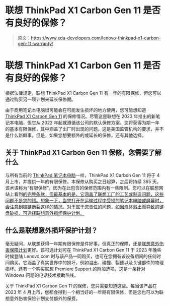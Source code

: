 # 联想 ThinkPad X1 Carbon Gen 11 是否有良好的保修？

> 原文：<https://www.xda-developers.com/lenovo-thinkpad-x1-carbon-gen-11-warranty/>

# 联想 ThinkPad X1 Carbon Gen 11 是否有良好的保修？

根据法律规定，联想 ThinkPad X1 Carbon Gen 11 有一年的有限保修，但您可以通过购买另一项计划来延长保修期。

由于商用笔记本电脑很可能会在可能发生损坏的地方使用，您可能想知道 [ThinkPad X1 Carbon Gen 11](https://www.xda-developers.com/lenovo-thinkpad-x1-carbon-gen-11/) 的保修情况。尽管这是联想在 2023 年推出的新笔记本电脑，但它从 2022 年起就遵循该公司的默认保修方案。您将获得为期一年的基本有限保修，其中涵盖了出厂时出现的问题。这是美国监管机构的要求，并不是什么新鲜事。但是，如果您想要额外的或延长的保修，还有其他选择。

## 关于 ThinkPad X1 Carbon Gen 11 保修，您需要了解什么

与所有当前的 [ThinkPad 笔记本电脑](https://www.xda-developers.com/best-thinkpads)一样，ThinkPad X1 Carbon Gen 11 将于 4 月上市，并提供一年的有限保修。本保修从购买之日起算，之后将持续 365 天。该术语称为“有限保修”，因为在此包含的保修范围内有一些限制。您可以在联想网站上看到[的完整条款，但最基本的是，它涵盖了联想工厂的工艺或制造问题，这些问题不是您的错。想象一下，当您打开在运输过程中受损的笔记本电脑或屏幕时，会注意到铰链断裂这样的情况。对于属于您责任的问题，如因液体溅出而导致的键盘破损，可选择联想意外损坏保护计划。](https://support.lenovo.com/us/en/solutions/ht505088-product-warranty-and-other-agreements)

## 什么是联想意外损坏保护计划？

毫无疑问，从联想获得一年期有限保修是件好事。但真正的保障，还是[联想意外伤害保障计划](https://support.lenovo.com/us/en/solutions/ht101049-accidental-damage-protection-adp-services-agreement)更好。该可选计划可在 ThinkPad X1 Carbon Gen 11 于 2023 年晚些时候登陆 Lenovo.com 时与该产品一同购买，也可在您拥有该设备期间的任何时间购买。它涵盖了真实世界中的损坏，例如溢出、碰撞、裂缝以及关键部件的物理损坏。还有一个购买联想 Premiere Support 的附加选项，这是一条针对 Windows 问题的电话技术援助热线。

关于 ThinkPad X1 Carbon Gen 11 的保修，您只需要知道这些。每当该产品在 2023 年 4 月上市，您都会得到一个相当好的一年期有限保修，但是您也可以为联想意外伤害保险计划支付额外的保费。